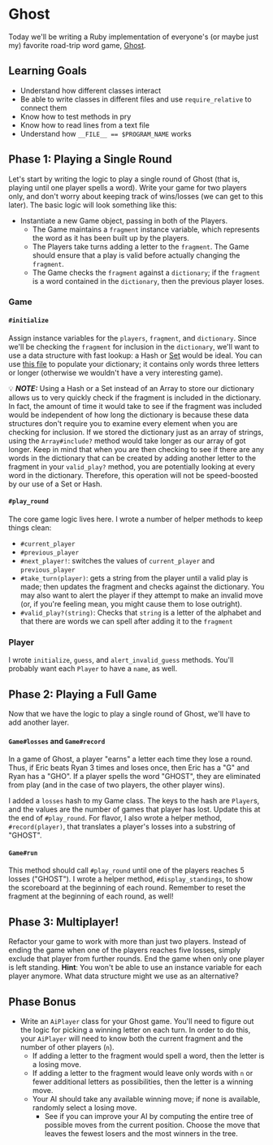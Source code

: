 # Ghost

Today we'll be writing a Ruby implementation of everyone's (or maybe
just my) favorite road-trip word game, [Ghost][ghost-wiki].

[ghost-wiki]: https://en.wikipedia.org/wiki/Ghost_(game)

## Learning Goals

* Understand how different classes interact
* Be able to write classes in different files and use `require_relative` to
connect them
* Know how to test methods in pry
* Know how to read lines from a text file
* Understand how `__FILE__ == $PROGRAM_NAME` works

## Phase 1: Playing a Single Round

Let's start by writing the logic to play a single round of Ghost (that
is, playing until one player spells a word). Write your game for two
players only, and don't worry about keeping track of wins/losses (we can
get to this later). The basic logic will look something like this:

- Instantiate a new Game object, passing in both of the Players.
  - The Game maintains a `fragment` instance variable, which represents
    the word as it has been built up by the players.
  - The Players take turns adding a letter to the `fragment`. The Game
    should ensure that a play is valid before actually changing the
    `fragment`.
  - The Game checks the `fragment` against a `dictionary`; if the
    `fragment` is a word contained in the `dictionary`, then the
    previous player loses.

### Game

#### `#initialize`

Assign instance variables for the `players`, `fragment`, and
`dictionary`. Since we'll be checking the `fragment` for inclusion in
the `dictionary`, we'll want to use a data structure with fast lookup: a
Hash or [Set][set-docs] would be ideal. You can use [this file][ghost-dictionary] to
populate your dictionary; it contains only words three letters or longer
(otherwise we wouldn't have a very interesting game).

💡 ***NOTE:*** Using a Hash or a Set instead of an Array to store our dictionary allows us to very quickly check if the fragment is included in the dictionary. In fact, the amount of time it would take to see if the fragment was included would be independent of how long the dictionary is because these data structures don't require you to examine every element when you are checking for inclusion. If we stored the dictionary just as an array of strings, using the `Array#include?` method would take longer as our array of got longer. Keep in mind that when you are then checking to see if there are any words in the dictionary that can be created by adding another letter to the fragment in your `valid_play?` method, you are potentially looking at every word in the dictionary. Therefore, this operation will not be speed-boosted by our use of a Set or Hash.

[set-docs]: http://ruby-doc.org/stdlib-2.4.2/libdoc/set/rdoc/Set.html

#### `#play_round`

The core game logic lives here. I wrote a number of helper methods to
keep things clean:

- `#current_player`
- `#previous_player`
- `#next_player!`: switches the values of `current_player` and
  `previous_player`
- `#take_turn(player)`: gets a string from the player until a valid play
  is made; then updates the fragment and checks against the dictionary.
  You may also want to alert the player if they attempt to make an
  invalid move (or, if you're feeling mean, you might cause them to lose
  outright).
- `#valid_play?(string)`: Checks that `string` is a letter of the
  alphabet and that there are words we can spell after adding it to the
  `fragment`

### Player

I wrote `initialize`, `guess`, and `alert_invalid_guess` methods. You'll
probably want each `Player` to have a `name`, as well.

[ghost-dictionary]: https://github.com/appacademy/curriculum/blob/master/ruby/projects/ghost/dictionary.txt

## Phase 2: Playing a Full Game

Now that we have the logic to play a single round of Ghost, we'll have
to add another layer.

#### `Game#losses` and `Game#record`

In a game of Ghost, a player "earns" a letter each time they lose a
round. Thus,
if Eric beats Ryan 3 times and loses once, then Eric has a "G" and Ryan
  has a "GHO". If a player spells the word "GHOST", they are eliminated
  from play (and in the case of two players, the other player wins).

I added a `losses` hash to my Game class. The keys to the hash are
`Player`s, and the values are the number of games that player has lost.
Update this at the end of `#play_round`. For flavor, I also wrote a
helper method, `#record(player)`, that translates a player's losses into
a substring of "GHOST".

#### `Game#run`

This method should call `#play_round` until one of the players reaches 5
losses ("GHOST"). I wrote a helper method, `#display_standings`, to show
the scoreboard at the beginning of each round. Remember to reset the
fragment at the beginning of each round, as well!

## Phase 3: Multiplayer!

Refactor your game to work with more than just two players. Instead of
ending the game when one of the players reaches five losses, simply
exclude that player from further rounds. End the game when only one
player is left standing. **Hint**: You won't be able to use an instance
variable for each player anymore. What data structure might we use as an
alternative?

## Phase Bonus

- Write an `AiPlayer` class for your Ghost game. You'll need to figure
  out the logic for picking a winning letter on each turn. In order to
  do this, your `AiPlayer` will need to know both the current fragment
  and the number of other players (`n`).
    - If adding a letter to the fragment would spell a word, then the
      letter is a losing move.
    - If adding a letter to the fragment would leave only words with `n`
      or fewer additional letters as possibilities, then the letter is a
      winning move.
    - Your AI should take any available winning move; if none is
      available, randomly select a losing move.
      - See if you can improve your AI by computing the entire tree of
        possible moves from the current position. Choose the move that
        leaves the fewest losers and the most winners in the tree.

[ghost-variants]: https://en.wikipedia.org/wiki/Ghost_(game)#Variants
